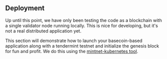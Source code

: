 ## Deployment

Up until this point, we have only been testing the code as a blockchain with a single validator node running locally.
This is nice for developing, but it's not a real distributed application yet.

This section will demonstrate how to launch your basecoin-based application along 
with a tendermint testnet and initialize the genesis block for fun and profit.
We do this using the [mintnet-kubernetes tool](https://github.com/tendermint/mintnet-kubernetes).
